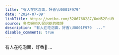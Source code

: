 ```yaml
---
title: "有人在吃泡面，好香\U0001F979"
date: '2024-07-09'
linkTitle: https://weibo.com/5286768287/OmN52FcU9
source: 多次婉拒久保织织的微博
description: "有人在吃泡面，好香\U0001F979  ..."
disable_comments: true
---
```

有人在吃泡面，好香🥹  ...